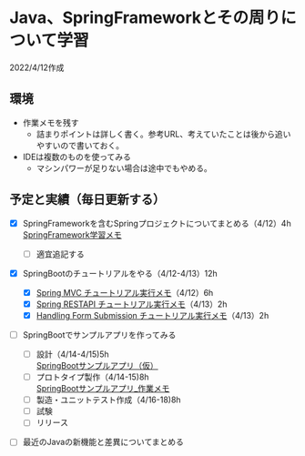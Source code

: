 # Java、SpringFrameworkとその周りについて学習

2022/4/12作成

## 環境

- 作業メモを残す
  - 詰まりポイントは詳しく書く。参考URL、考えていたことは後から追いやすいので書いておく。
- IDEは複数のものを使ってみる
  - マシンパワーが足りない場合は途中でもやめる。

## 予定と実績（毎日更新する）

- [x] SpringFrameworkを含むSpringプロジェクトについてまとめる（4/12）4h  
  [SpringFramework学習メモ](https://github.com/hawkskf/work-memo-java-spring/blob/master/springframework-memo.md)
  - [ ] 適宜追記する
- [x] SpringBootのチュートリアルをやる（4/12-4/13）12h
  - [x] [Spring MVC チュートリアル実行メモ](https://github.com/hawkskf/springboot-tutorial/blob/master/serving-web-content.md)（4/12）6h
  - [x] [Spring RESTAPI チュートリアル実行メモ](https://github.com/hawkskf/springboot-tutorial/blob/master/rest-service.md)（4/13）2h
  - [x] [Handling Form Submission チュートリアル実行メモ](https://github.com/hawkskf/springboot-tutorial/blob/master/handling-form-submission.md)（4/13）2h
  
- [ ] SpringBootでサンプルアプリを作ってみる
  - [ ] 設計（4/14-4/15)5h  
    [SpringBootサンプルアプリ（仮）](https://github.com/hawkskf/springboot-app-practice/blob/master/document/SpringBoot%E3%82%B5%E3%83%B3%E3%83%97%E3%83%AB%E3%82%A2%E3%83%97%E3%83%AA%EF%BC%88%E4%BB%AE%EF%BC%89.md)
  - [ ] プロトタイプ製作（4/14-15)8h  
    [SpringBootサンプルアプリ_作業メモ](https://github.com/hawkskf/springboot-app-practice/blob/master/document/SpringBoot%E3%82%B5%E3%83%B3%E3%83%97%E3%83%AB%E3%82%A2%E3%83%97%E3%83%AA_%E4%BD%9C%E6%A5%AD%E3%83%A1%E3%83%A2.md)
  - [ ] 製造・ユニットテスト作成（4/16-18)8h
  - [ ] 試験
  - [ ] リリース
- [ ] 最近のJavaの新機能と差異についてまとめる







